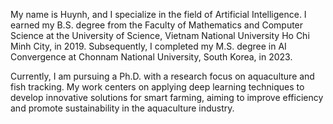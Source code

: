 My name is Huynh, and I specialize in the field of Artificial Intelligence. I earned my B.S. degree from the Faculty of Mathematics and Computer Science at the University of Science, Vietnam National University Ho Chi Minh City, in 2019. Subsequently, I completed my M.S. degree in AI Convergence at Chonnam National University, South Korea, in 2023.

Currently, I am pursuing a Ph.D. with a research focus on aquaculture and fish tracking. My work centers on applying deep learning techniques to develop innovative solutions for smart farming, aiming to improve efficiency and promote sustainability in the aquaculture industry.
